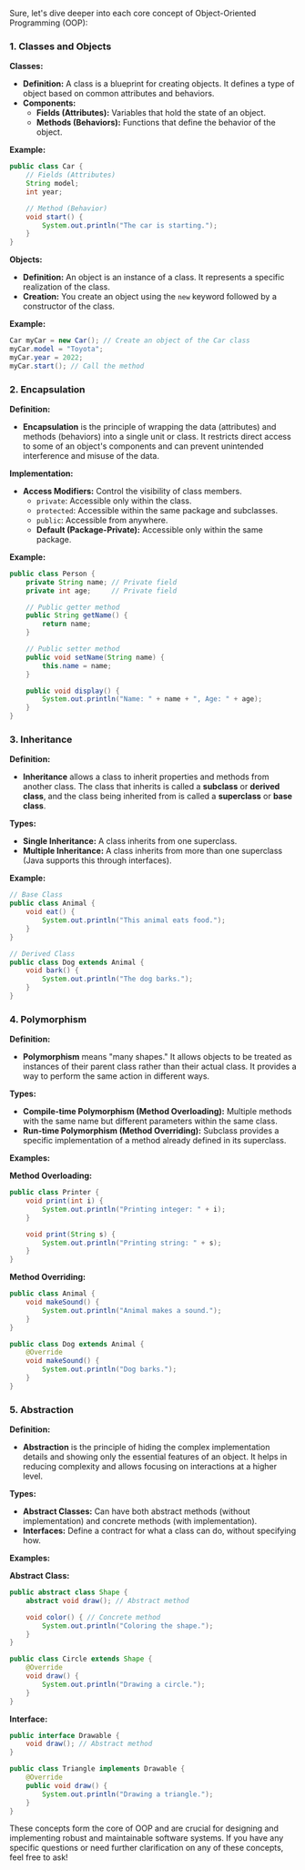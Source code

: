 Sure, let's dive deeper into each core concept of Object-Oriented Programming (OOP):

### **1. Classes and Objects**

**Classes:**
- **Definition:** A class is a blueprint for creating objects. It defines a type of object based on common attributes and behaviors.
- **Components:**
  - **Fields (Attributes):** Variables that hold the state of an object.
  - **Methods (Behaviors):** Functions that define the behavior of the object.

**Example:**
```java
public class Car {
    // Fields (Attributes)
    String model;
    int year;

    // Method (Behavior)
    void start() {
        System.out.println("The car is starting.");
    }
}
```

**Objects:**
- **Definition:** An object is an instance of a class. It represents a specific realization of the class.
- **Creation:** You create an object using the `new` keyword followed by a constructor of the class.

**Example:**
```java
Car myCar = new Car(); // Create an object of the Car class
myCar.model = "Toyota";
myCar.year = 2022;
myCar.start(); // Call the method
```

### **2. Encapsulation**

**Definition:**
- **Encapsulation** is the principle of wrapping the data (attributes) and methods (behaviors) into a single unit or class. It restricts direct access to some of an object's components and can prevent unintended interference and misuse of the data.

**Implementation:**
- **Access Modifiers:** Control the visibility of class members.
  - `private`: Accessible only within the class.
  - `protected`: Accessible within the same package and subclasses.
  - `public`: Accessible from anywhere.
  - **Default (Package-Private):** Accessible only within the same package.

**Example:**
```java
public class Person {
    private String name; // Private field
    private int age;     // Private field

    // Public getter method
    public String getName() {
        return name;
    }

    // Public setter method
    public void setName(String name) {
        this.name = name;
    }

    public void display() {
        System.out.println("Name: " + name + ", Age: " + age);
    }
}
```

### **3. Inheritance**

**Definition:**
- **Inheritance** allows a class to inherit properties and methods from another class. The class that inherits is called a **subclass** or **derived class**, and the class being inherited from is called a **superclass** or **base class**.

**Types:**
- **Single Inheritance:** A class inherits from one superclass.
- **Multiple Inheritance:** A class inherits from more than one superclass (Java supports this through interfaces).

**Example:**
```java
// Base Class
public class Animal {
    void eat() {
        System.out.println("This animal eats food.");
    }
}

// Derived Class
public class Dog extends Animal {
    void bark() {
        System.out.println("The dog barks.");
    }
}
```

### **4. Polymorphism**

**Definition:**
- **Polymorphism** means "many shapes." It allows objects to be treated as instances of their parent class rather than their actual class. It provides a way to perform the same action in different ways.

**Types:**
- **Compile-time Polymorphism (Method Overloading):** Multiple methods with the same name but different parameters within the same class.
- **Run-time Polymorphism (Method Overriding):** Subclass provides a specific implementation of a method already defined in its superclass.

**Examples:**

**Method Overloading:**
```java
public class Printer {
    void print(int i) {
        System.out.println("Printing integer: " + i);
    }

    void print(String s) {
        System.out.println("Printing string: " + s);
    }
}
```

**Method Overriding:**
```java
public class Animal {
    void makeSound() {
        System.out.println("Animal makes a sound.");
    }
}

public class Dog extends Animal {
    @Override
    void makeSound() {
        System.out.println("Dog barks.");
    }
}
```

### **5. Abstraction**

**Definition:**
- **Abstraction** is the principle of hiding the complex implementation details and showing only the essential features of an object. It helps in reducing complexity and allows focusing on interactions at a higher level.

**Types:**
- **Abstract Classes:** Can have both abstract methods (without implementation) and concrete methods (with implementation).
- **Interfaces:** Define a contract for what a class can do, without specifying how.

**Examples:**

**Abstract Class:**
```java
public abstract class Shape {
    abstract void draw(); // Abstract method

    void color() { // Concrete method
        System.out.println("Coloring the shape.");
    }
}

public class Circle extends Shape {
    @Override
    void draw() {
        System.out.println("Drawing a circle.");
    }
}
```

**Interface:**
```java
public interface Drawable {
    void draw(); // Abstract method
}

public class Triangle implements Drawable {
    @Override
    public void draw() {
        System.out.println("Drawing a triangle.");
    }
}
```

These concepts form the core of OOP and are crucial for designing and implementing robust and maintainable software systems. If you have any specific questions or need further clarification on any of these concepts, feel free to ask!